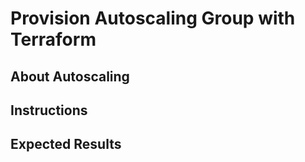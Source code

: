# Provision Autoscaling Group with Terraform
## About Autoscaling 
## Instructions
## Expected Results